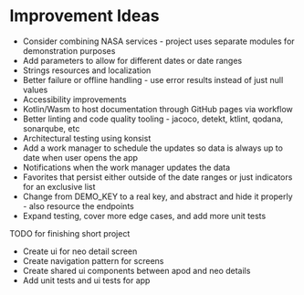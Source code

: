 # Improvement Ideas

- Consider combining NASA services - project uses separate modules for demonstration purposes
- Add parameters to allow for different dates or date ranges
- Strings resources and localization
- Better failure or offline handling - use error results instead of just null values
- Accessibility improvements
- Kotlin/Wasm to host documentation through GitHub pages via workflow
- Better linting and code quality tooling - jacoco, detekt, ktlint, qodana, sonarqube, etc
- Architectural testing using konsist
- Add a work manager to schedule the updates so data is always up to date when user opens the app
- Notifications when the work manager updates the data
- Favorites that persist either outside of the date ranges or just indicators for an exclusive list
- Change from DEMO_KEY to a real key, and abstract and hide it properly - also resource the
  endpoints
- Expand testing, cover more edge cases, and add more unit tests

TODO for finishing short project

- Create ui for neo detail screen
- Create navigation pattern for screens
- Create shared ui components between apod and neo details
- Add unit tests and ui tests for app